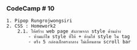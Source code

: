 ### CodeCamp # 10
    1. Pipop Rungrojwongsiri
    2. CSS : Homework2
        2.1. ให้สร้าง web page ดังภาพจาก style ด้านล่าง
            - ห้ามแก้ไข style ที่ให้ + ห้ามใส่ style ใน tag 
            - ตรึง 5 กล่องเล็กตรงกลาง ไม่เลื่อนตาม scroll bar